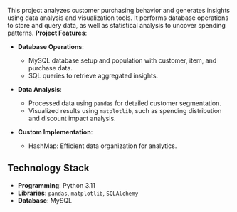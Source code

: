 This project analyzes customer purchasing behavior and generates insights using data analysis and visualization tools. It performs database operations to store and query data, as well as statistical analysis to uncover spending patterns.
**Project Features**:
- **Database Operations**:
    - MySQL database setup and population with customer, item, and purchase data.
    - SQL queries to retrieve aggregated insights.

- **Data Analysis**:
    - Processed data using `pandas` for detailed customer segmentation.
    - Visualized results using `matplotlib`, such as spending distribution and discount impact analysis.

- **Custom Implementation**:
    - HashMap: Efficient data organization for analytics.

## **Technology Stack**
- **Programming**: Python 3.11
- **Libraries**: `pandas`, `matplotlib`, `SQLAlchemy`
- **Database**: MySQL
